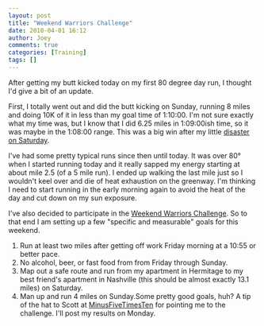 ```yaml
---
layout: post
title: "Weekend Warriors Challenge"
date: 2010-04-01 16:12
author: Joey
comments: true
categories: [Training]
tags: []
---
```

After getting my butt kicked today on my first 80 degree day run, I thought I'd give a bit of an update.

First, I totally went out and did the butt kicking on Sunday, running 8 miles and doing 10K of it in less than my goal time of 1:10:00. I'm not sure exactly what my time was, but I know that I did 6.25 miles in 1:09:00ish time, so it was maybe in the 1:08:00 range. This was a big win after my little [disaster on Saturday](http://joeyshealth.wordpress.com/2010/03/27/clinically-insane/).

I've had some pretty typical runs since then until today. It was over 80&deg; when I started running today and it really sapped my energy starting at about mile 2.5 (of a 5 mile run). I ended up walking the last mile just so I wouldn't keel over and die of heat exhaustion on the greenway. I'm thinking I need to start running in the early morning again to avoid the heat of the day and cut down on my sun exposure.

I've also decided to participate in the [Weekend Warriors Challenge](http://solongfatass.com/2010/03/29/weekend-warriors-challenge-the-empire-strikes-back/). So to that end I am setting up a few "specific and measurable" goals for this weekend.

1. Run at least two miles after getting off work Friday morning at a 10:55 or better pace.
2. No alcohol, beer, or fast food from from Friday through Sunday.
3. Map out a safe route and run from my apartment in Hermitage to my best friend's apartment in Nashville (this should be almost exactly 13.1 miles) on Saturday.
4. Man up and run 4 miles on Sunday.Some pretty good goals, huh? A tip of the hat to Scott at [MinusFiveTimesTen](http://minus5times10.wordpress.com/) for pointing me to the challenge. I'll post my results on Monday.
